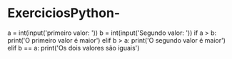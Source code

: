 # ExerciciosPython-
a = int(input('primeiro valor: '))
b = int(input('Segundo valor: '))
if a > b:
    print('O primeiro valor é maior')
elif b > a:
    print('O segundo valor é maior')
elif b == a:
    print('Os dois valores são iguais')
